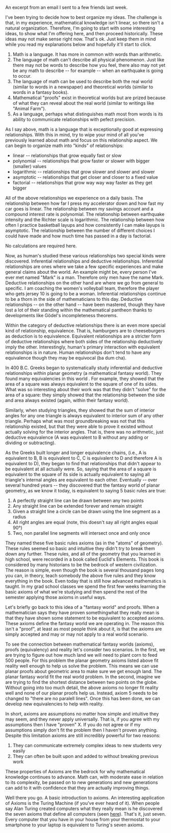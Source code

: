 ---
---
An excerpt from an email I sent to a few friends last week.

I've been trying to decide how to best organize my ideas. The challenge is that, in my experience, mathematical knowledge isn't linear, so there isn't a natural organization. Therefore, I'm going to start with some interesting ideas, to show what I'm offering here, and then proceed historically. These ideas may not make sense right now. That's ok. Just keep them in mind while you read my explanations below and hopefully it'll start to click.

1. Math is a language. It has more in common with words than arithmetic.
2. The language of math can't describe all physical phenomenon. Just like there may not be words to describe how you feel, there also may not yet be any math to describe -- for example -- when an earthquake is going to occur.
3. The language of math can be used to describe both the real world (similar to words in a newspaper) and theoretical worlds (similar to words in a fantasy books).
4. Mathematical "proofs" exist in theoretical worlds but are prized because of what they can reveal about the real world (similar to writings like "Animal Farm").
5. As a language, perhaps what distinguishes math most from words is its ability to communicate relationships with pefect precision.

As I say above, math is a language that is exceptionally good at expressing relationships. With this in mind, try to wipe your mind of all you've previously learned about math and focus on this relationship aspect. We can begin to organize math into "kinds" of relationships: 

+ linear -- relationships that grow equally fast or slow
+ polynomial -- relationships that grow faster or slower with bigger (smaller) values
+ logarithmic -- relationships that grow slower and slower and slower
+ asymptotic -- relationships that get closer and closer to a fixed value
+ factorial -- relationships that grow way way way faster as they get bigger

All of the above relationships we experience on a daily basis. The relationship between how far I press my accelerator down and how fast my car goes is linear. The relationship between my savings account and a compound interest rate is polynomial. The relationship between earthquake intensity and the Richter scale is logarithmic. The relationship between how often I practice basketball layups and how consistently I can make layups is asymptotic. The relationship between the number of different choices I could have made and how much time has passed in a day is factorial.

No calculations are required here.

Now, as human's studied these various relationships two special kinds were discovered. Inferential relationships and deductive relationships. Inferential relationships are ones where we take a few specific experiences and make general claims about the world. An example might be, every person I've ever met named "Mark" is a man. Therefore only men have the name Mark. Deductive relationships on the other hand are where we go from general to specific. I am coaching the women's volleyball team, therefore the player who gets jersey 10 is going to be a woman. Inferential relationships continue to be a thorn in the side of mathematicians to this day. Deductive relationships -- on the other hand -- have been mastered, though they have lost a lot of their standing within the mathematical pantheon thanks to developments like Gödel's incompleteness theorems.

Within the category of deductive relationships there is an even more special kind of relationship, equivalence. That is, hamburgers are to cheeseburgers as deduction is to equivalence. Equivalent relationships are a stricter form of deductive relationships where both sides of the relationship deductively imply the other. Interestingly, human's primary interaction with equivalent relationships is in nature. Human relationships don't tend to have any equivalence though they may be equivocal (ba dum cha).

In 400 B.C. Greeks began to systematically study inferential and deductive relationships within planar geometry (a mathematical fantasy world). They found many equivalencies in this world . For example, they showed that the area of a square was always equivalent to the square of one of its sides. What was so interesting about their work was that they didn't "solve" for the area of a square: they simply showed that the relationship between the side and area always existed (again, within their fantasy world).

Similarly, when studying triangles, they showed that the sum of interior angles for any one triangle is always equivalent to interior sum of any other triangle. Perhaps what was most groundbreaking was not that this relationship existed, but that they were able to prove it existed without actually solving for the interior angles. That is, there was no arithmetic, just deductive equivalence (A was equivalent to B without any adding or dividing or subtracting).

As the Greeks built longer and longer equivalence chains, (i.e., A is equivalent to B, B is equivalent to C, C is equivalent to D and therefore A is equivalent to D), they began to find that relationships that didn't appear to be equivalent at all actually were. So, saying that the area of a square is equivalent to the square of its side is actually equivalent to saying all triangle's internal angles are equivalent to each other. Eventually -- over several hundred years -- they discovered that the fantasy world of planar geometry, as we know it today, is equivalent to saying 5 basic rules are true:

1. A perfectly straight line can be drawn between any two points
2. Any straight line can be extended forever and remain straight
3. Given a straight line a circle can be drawn using the line segment as a radius
4. All right angles are equal (note, this doesn't say all right angles equal 90°)
5. Two, non parallel line segments will intersect once and only once

They named these five basic rules axioms (as in the "atoms" of geometry). These rules seemed so basic and intuitive they didn't try to break them down any further. These rules, and all of the geometry that you learned in high school, were recorded in a book called Euclid's Elements. This book is considered by many historians to be the bedrock of western civilization. The reason is simple, even though the book is several thousand pages long you can, in theory, teach somebody the above five rules and they know everything in the book. Even today that is still how advanced mathematics is taught. In my grad school classes we spend the first few weeks learning the basic axioms of what we're studying and then spend the rest of the semester applying those axioms in useful ways.

Let's briefly go back to this idea of a "fantasy world" and proofs. When a mathematician says they have proven somethingwhat they really mean is that they have shown some statement to be equivalent to accepted axioms. These axioms define the fantasy world we are operating in. The reason this isn't a "proof", at least as most people think about it, is that the axioms are simply accepted and may or may not apply to a real world scenario. 

To see the connection between mathematical fantasy worlds (axioms), proofs (equivalency) and reality let's consider two scenarios. In the first, we are trying to figure out how much land we will need to plant corn to feed 500 people. For this problem the planar geometry axioms listed above fit reality well enough to help us solve the problem. This means we can use planar proofs about geometric area to make sure we get enough land. The planar fantasy world fit the real world problem. In the second, imagine we are trying to find the shortest distance between two points on the globe. Without going into too much detail, the above axioms no longer fit reality well and none of our planar proofs help us. Instead, axiom 5 needs to be changed to "there are no paralell lines". Once this has been done, we can develop new equivalencies to help with reality.

In short, axioms are assumptions no matter how simple and intuitive they may seem, and they never apply universally. That is, if you agree with my assumptions then I have "proven" X. If you do not agree or if my assumptions simply don't fit the problem then I haven't proven anything. Despite this limitation axioms are still incredibly powerful for two reasons:

1. They can communicate extremely complex ideas to new students very easily
2. They can often be built upon and added to without breaking previous work 

These properties of Axioms are the bedrock for why mathematical knowledge continues to advance. Math can, with moderate ease in relation to its complexity, be passed on to new generations and new generations can add to it with confidence that they are actually improving things.

Well there you go. A basic introduction to axioms. An interesting application of Axioms is the Turing Machine (if you've ever heard of it). When people say Alan Turing created computers what they really mean is he discovered the seven axioms that define all computers (seen [here](https://en.wikipedia.org/wiki/Turing_machine#Formal_definition)). That's it, just seven. Every computer that you have in your house from your thermostat to your smartphone to your laptop is equivalent to Turing's seven axioms.
